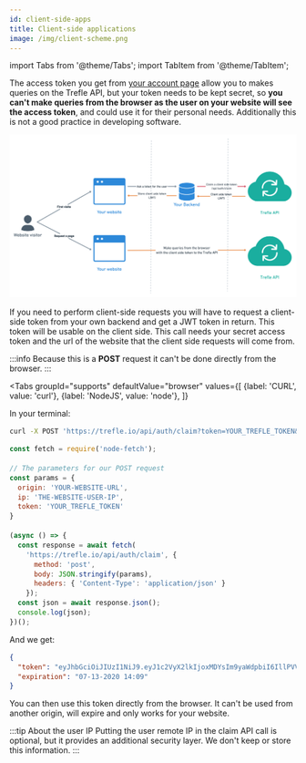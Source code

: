 ```yaml
---
id: client-side-apps
title: Client-side applications
image: /img/client-scheme.png
---
```

import Tabs from '@theme/Tabs';
import TabItem from '@theme/TabItem';


The access token you get from [your account page](https://trefle.io/profile) allow you to makes queries on the Trefle API, but your token needs to be kept secret, so **you can't make queries from the browser as the user on your website will see the access token**, and could use it for their personal needs. Additionally this is not a good practice in developing software.

![client workflow](/img/client-scheme.png)

If you need to perform client-side requests you will have to request a client-side token from your own backend and get a JWT token in return. This token will be usable on the client side. This call needs your secret access token and the url of the website that the client side requests will come from.

:::info
Because this is a **POST** request it can't be done directly from the browser.
:::


<Tabs
  groupId="supports"
  defaultValue="browser"
  values={[
    {label: 'CURL', value: 'curl'},
    {label: 'NodeJS', value: 'node'},
  ]}
>

<TabItem value="curl">

In your terminal:

```bash
curl -X POST 'https://trefle.io/api/auth/claim?token=YOUR_TREFLE_TOKEN&origin=YOUR-WEBSITE-URL&ip=12.34.56.78"'
```

</TabItem>
<TabItem value="node">

```js
const fetch = require('node-fetch');

// The parameters for our POST request
const params = {
  origin: 'YOUR-WEBSITE-URL',
  ip: 'THE-WEBSITE-USER-IP',
  token: 'YOUR_TREFLE_TOKEN'
}

(async () => {
  const response = await fetch(
    'https://trefle.io/api/auth/claim', {
      method: 'post',
      body: JSON.stringify(params),
      headers: { 'Content-Type': 'application/json' }
    });
  const json = await response.json();
  console.log(json);
})();
```

</TabItem>
</Tabs>


And we get:

```json
{
  "token": "eyJhbGciOiJIUzI1NiJ9.eyJ1c2VyX2lkIjoxMDYsIm9yaWdpbiI6IllPVVItV0VCU0lURS1VUkwiLCJpcCI6IlRIRS1XRUJTSVRFLVVTRVItSVAiLCJleHAiOjE1OTQ2NDIxNDh9.Vd2d3UK7zdNWZLBOn8y50NcUKuF8xFZgh6p7EB4fhVw",
  "expiration": "07-13-2020 14:09"
}
```

You can then use this token directly from the browser. It can't be used from another origin, will expire and only works for your website.

:::tip About the user IP
Putting the user remote IP in the claim API call is optional, but it provides an additional security layer. We don't keep or store this information.
:::
